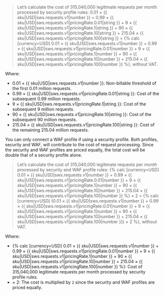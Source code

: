 > Let’s calculate the cost of 315,040,000 legitimate requests per month processed by security profile rules:
> 0.01 × {{ sku|USD|sws.requests.v1|number }} + 0.99 × {{ sku|USD|sws.requests.v1|pricingRate.0.01|string }} + 9 × {{ sku|USD|sws.requests.v1|pricingRate.1|string }} + 90 × {{ sku|USD|sws.requests.v1|pricingRate.10|string }} + 215.04 × {{ sku|USD|sws.requests.v1|pricingRate.100|string }} = {% calc [currency=USD] 0.01 × {{ sku|USD|sws.requests.v1|number }} + 0.99 × {{ sku|USD|sws.requests.v1|pricingRate.0.01|number }} + 9 × {{ sku|USD|sws.requests.v1|pricingRate.1|number }} + 90 × {{ sku|USD|sws.requests.v1|pricingRate.10|number }} + 215.04 × {{ sku|USD|sws.requests.v1|pricingRate.100|number }} %}, without VAT.

Where:

* 0.01 × {{ sku|USD|sws.requests.v1|number }}: Non-billable threshold of the first 0.01 million requests.
* 0.99 × {{ sku|USD|sws.requests.v1|pricingRate.0.01|string }}: Cost of the subsequent 0.99 million requests.
* 9 × {{ sku|USD|sws.requests.v1|pricingRate.1|string }}: Cost of the subsequent 9 million requests.
* 90 × {{ sku|USD|sws.requests.v1|pricingRate.10|string }}: Cost of the subsequent 90 million requests.
* 215.04 × {{ sku|USD|sws.requests.v1|pricingRate.100|string }}: Cost of the remaining 215.04 million requests.

You can only connect a WAF profile if using a security profile. Both profiles, security and WAF, will contribute to the cost of request processing. Since the security and WAF profiles are priced equally, the total cost will be double that of a security profile alone.

> Let’s calculate the cost of 315,040,000 legitimate requests per month processed by security and WAF profile rules: 
> {% calc [currency=USD] 0.01 × {{ sku|USD|sws.requests.v1|number }} + 0.99 × {{ sku|USD|sws.requests.v1|pricingRate.0.01|number }} + 9 × {{ sku|USD|sws.requests.v1|pricingRate.1|number }} + 90 × {{ sku|USD|sws.requests.v1|pricingRate.10|number }} + 215.04 × {{ sku|USD|sws.requests.v1|pricingRate.100|number }} %} × 2 = {% calc [currency=USD] (0.01 × {{ sku|USD|sws.requests.v1|number }} + 0.99 × {{ sku|USD|sws.requests.v1|pricingRate.0.01|number }} + 9 × {{ sku|USD|sws.requests.v1|pricingRate.1|number }} + 90 × {{ sku|USD|sws.requests.v1|pricingRate.10|number }} + 215.04 × {{ sku|USD|sws.requests.v1|pricingRate.100|number }}) × 2 %}, without VAT.

Where:

* {% calc [currency=USD] 0.01 × {{ sku|USD|sws.requests.v1|number }} + 0.99 × {{ sku|USD|sws.requests.v1|pricingRate.0.01|number }} + 9 × {{ sku|USD|sws.requests.v1|pricingRate.1|number }} + 90 × {{ sku|USD|sws.requests.v1|pricingRate.10|number }} + 215.04 × {{ sku|USD|sws.requests.v1|pricingRate.100|number }} %}: Cost of 315,040,000 legitimate requests per month processed by security profile rules.
* × 2: The cost is multiplied by `2` since the security and WAF profiles are priced equally.